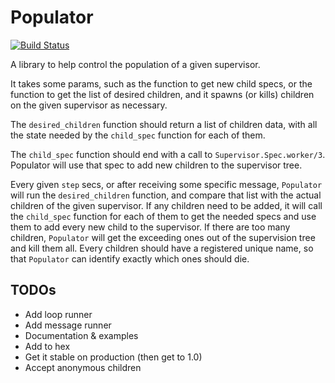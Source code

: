 # Populator

[![Build Status](https://travis-ci.org/rubencaro/populator.svg?branch=master)](https://travis-ci.org/rubencaro/populator)

A library to help control the population of a given supervisor.

It takes some params, such as the function to get new child specs, or the function to get the list of desired children, and it spawns (or kills) children on the given supervisor as necessary.

The `desired_children` function should return a list of children data, with all the state needed by the `child_spec` function for each of them.

The `child_spec` function should end with a call to `Supervisor.Spec.worker/3`. Populator will use that spec to add new children to the supervisor tree.

Every given `step` secs, or after receiving some specific message, `Populator` will run the `desired_children` function, and compare that list with the actual children of the given supervisor. If any children need to be added, it will call the `child_spec` function for each of them to get the needed specs and use them to add every new child to the supervisor. If there are too many children, `Populator` will get the exceeding ones out of the supervision tree and kill them all. Every children should have a registered unique name, so that `Populator` can identify exactly which ones should die.

## TODOs

* Add loop runner
* Add message runner
* Documentation & examples
* Add to hex
* Get it stable on production (then get to 1.0)
* Accept anonymous children
